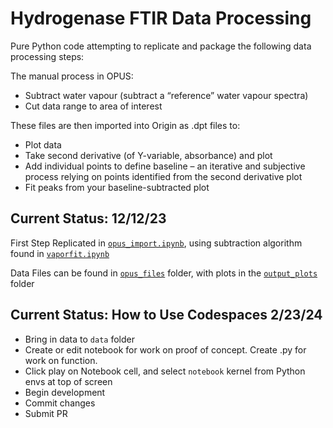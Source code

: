 # Hydrogenase FTIR Data Processing #



Pure Python code attempting to replicate and package the following data processing steps:


The manual process in OPUS:  
- Subtract water vapour (subtract a “reference” water vapour spectra) 			 
- Cut data range to area of interest 										 

These files are then imported into Origin as .dpt files to: 						 
- Plot data 	 
- Take second derivative (of Y-variable, absorbance) and plot  
- Add individual points to define baseline – an iterative and subjective process relying on points identified from the second derivative plot 					 
- Fit peaks from your baseline-subtracted plot

## Current Status: 12/12/23 ##
First Step Replicated in [`opus_import.ipynb`](src/opus_import.ipynb), using subtraction algorithm found in [`vaporfit.ipynb`](src/vaporfit.ipynb)

Data Files can be found in [`opus_files`](./opus_files) folder, with plots in the [`output_plots`](./output_plots) folder

## Current Status: How to Use Codespaces 2/23/24 ##
- Bring in data to `data` folder
- Create or edit notebook for work on proof of concept. Create .py for work on function.
- Click play on Notebook cell, and select `notebook` kernel from Python envs at top of screen
- Begin development
- Commit changes
- Submit PR